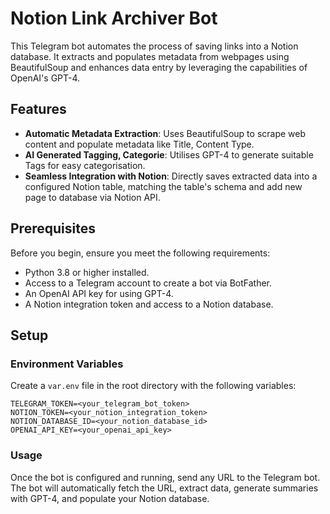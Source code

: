 # Notion Link Archiver Bot

This Telegram bot automates the process of saving links into a Notion database. It extracts and populates metadata from webpages using BeautifulSoup and enhances data entry by leveraging the capabilities of OpenAI's GPT-4.

## Features

- **Automatic Metadata Extraction**: Uses BeautifulSoup to scrape web content and populate metadata like Title, Content Type.
- **AI Generated Tagging, Categorie**: Utilises GPT-4 to generate suitable Tags for easy categorisation.
- **Seamless Integration with Notion**: Directly saves extracted data into a configured Notion table, matching the table's schema and add new page to database via Notion API.

## Prerequisites

Before you begin, ensure you meet the following requirements:
* Python 3.8 or higher installed.
* Access to a Telegram account to create a bot via BotFather.
* An OpenAI API key for using GPT-4.
* A Notion integration token and access to a Notion database.

## Setup

### Environment Variables

Create a `var.env` file in the root directory with the following variables:

```plaintext
TELEGRAM_TOKEN=<your_telegram_bot_token>
NOTION_TOKEN=<your_notion_integration_token>
NOTION_DATABASE_ID=<your_notion_database_id>
OPENAI_API_KEY=<your_openai_api_key>
```

### Usage

Once the bot is configured and running, send any URL to the Telegram bot. The bot will automatically fetch the URL, extract data, generate summaries with GPT-4, and populate your Notion database.
